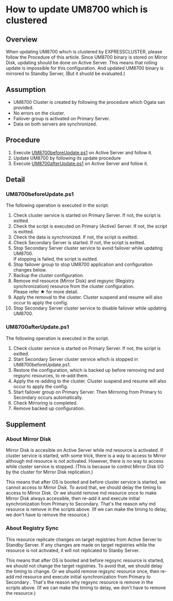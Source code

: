 # How to update UM8700 which is clustered
## Overview
When updating UM8700 which is clustered by EXPRESSCLUSTER, please follow the Procedure of this article.
Since UM8700 binary is stored on Mirror Disk, updating should be done on Active Server. This means that rolling update is impossible for this configuration.
And updated UM8700 binary is mirrored to Standby Server, 
(But it shuold be evaluated.)

## Assumption
- UM8700 Cluster is created by following the procedure which Ogata san provided.
- No errors on the cluster.
- Failover group is activated on Primary Server.
- Data on both servers are synchronized.

## Procedure
1. Execute [UM8700beforeUpdate.ps1](https://github.com/EXPRESSCLUSTER/Tools/blob/master/scripts/UM8700beforeUpdate.ps1) on Active Server and follow it.
2. Update UM8700 by following its update procedure
3. Execute [UM8700afterUpdate.ps1](https://github.com/EXPRESSCLUSTER/Tools/blob/master/scripts/UM8700afterUpdate.ps1) on Active Server and follow it.

## Detail
### UM8700beforeUpdate.ps1
The following operation is executed in the script.
1. Check cluster service is started on Primary Server. If not, the script is exitted.
2. Check the script is executed on Primary (Active) Server. If not, the script is exitted.
3. Check the data is synchronized. If not, the script is exitted.
4. Check Secondary Server is started. If not, the script is exitted.
5. Stop Secondary Server cluster service to avoid failover while updating UM8700.  
    If stopping is failed, the script is exitted.
6. Stop failover group to stop UM8700 application and configuration changes below.
7. Backup the cluster configuration.
8. Remove md resource (Mirror Disk) and regsync (Registry synchronization) resource from the cluster configuration.  
    Please refer ★ for more detail.
9. Apply the removal to the cluster. Cluster suspend and resume will also occur to apply the config.
10. Stop Secondary Server cluster service to disable failover while updating UM8700.
### UM8700afterUpdate.ps1
The following operation is executed in the script.
1. Check cluster service is started on Primary Server. If not, the script is exitted.
2. Start Secondary Server cluster service which is stopped in UM8700beforeUpdate.ps1.
3. Restore the configuration, which is backed up before removing md and regsync resources, to re-add them.
4. Apply the re-adding to the cluster. Cluster suspend and resume will also occur to apply the config.
5. Start failover group on Primary Server. Then Mirroring from Primary to Secondary occurs automatically.
6. Check Mirroring is completed.
7. Remove backed up configuration.

## Supplement
### About Mirror Disk
Mirror Disk is accesible on Active Server while md resource is activated.
If cluster service is started, with some trick, there is a way to access to Mirror although md resource is not activated.
However, there is no way to access while cluster service is stopped.
(This is because to control Mirror Disk I/O by the cluster for Mirror Disk replication.)

This means that after OS is booted and before cluster service is started, we cannot access to Mirror Disk.
To avoid that, we should delay the timing to access to Mirror Disk.
Or we shuold remove md resource once to make Mirror Disk always accessible, then re-add it and execute initial synchronization from Primary to Secondary.
That's the reason why md resource is remove in the scripts above.
(If we can make the timing to delay, we don't have to remove the resource.)

### About Registry Sync
This resource replicate changes on target registries from Active Server to Standby Server.
If any changes are made on target registries while the resource is not activated, it will not replicated to Stanby Server.

This means that after OS is booted and before regsync resource is started, we should not change the target registries.
To avoid that, we should delay the timing to change.
Or we shuold remove regsync resource once, then re-add md resource and execute initial synchronization from Primary to Secondary .
That's the reason why regsync resource is remove in the scripts above.
(If we can make the timing to delay, we don't have to remove the resource.)
